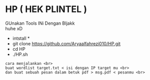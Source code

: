 # HP ( HEK PLINTEL ) <br>
GUnakan Tools INi Dengan BIjakk <br>
huhe xD <br>
* intstall * <br> 
* git clone https://github.com/Aryaalfahrezi010/HP.git
* cd HP
* ./HP.sh
~~~~~~~~~~~~~~~~~~~~~~~~~~~~~~~~~~~~~~~~~~~~~~~~~~~~~~~
cara menjalankan <br>
buat wordlist target.txt < isi dengan IP target mu <br>
dan buat sebuah pesan dalam betuk pdf > msg.pdf < pesanmu <br>
